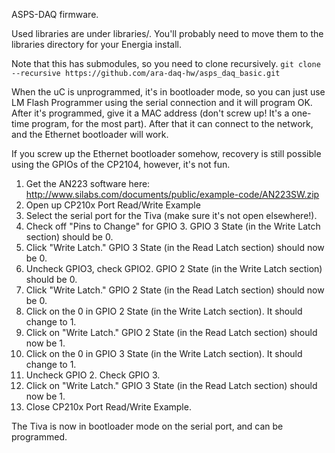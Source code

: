 ASPS-DAQ firmware.

Used libraries are under libraries/. You'll probably need to move them to the
libraries directory for your Energia install.

Note that this has submodules, so you need to clone recursively. `git clone --recursive https://github.com/ara-daq-hw/asps_daq_basic.git`

When the uC is unprogrammed, it's in bootloader mode, so you can just use LM Flash Programmer using the serial
connection and it will program OK. After it's programmed, give it a MAC address (don't screw up! It's a one-time
program, for the most part). After that it can connect to the network, and the Ethernet bootloader will work.

If you screw up the Ethernet bootloader somehow, recovery is still possible using the GPIOs of the CP2104, however,
it's not fun.

1) Get the AN223 software here: http://www.silabs.com/documents/public/example-code/AN223SW.zip
2) Open up CP210x Port Read/Write Example
3) Select the serial port for the Tiva (make sure it's not open elsewhere!).
4) Check off "Pins to Change" for GPIO 3. GPIO 3 State (in the Write Latch section) should be 0.
5) Click "Write Latch." GPIO 3 State (in the Read Latch section) should now be 0.
6) Uncheck GPIO3, check GPIO2. GPIO 2 State (in the Write Latch section) should be 0.
7) Click "Write Latch." GPIO 2 State (in the Read Latch section) should now be 0.
8) Click on the 0 in GPIO 2 State (in the Write Latch section). It should change to 1.
9) Click on "Write Latch." GPIO 2 State (in the Read Latch section) should now be 1.
10) Click on the 0 in GPIO 3 State (in the Write Latch section). It should change to 1.
11) Uncheck GPIO 2. Check GPIO 3.
12) Click on "Write Latch." GPIO 3 State (in the Read Latch section) should now be 1.
13) Close CP210x Port Read/Write Example.

The Tiva is now in bootloader mode on the serial port, and can be programmed. 
